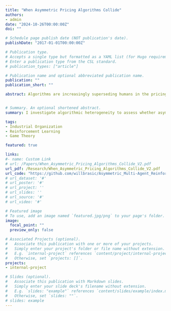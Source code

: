 ```yaml
---
title: "When Asymmetric Pricing Algorithms Collide"
authors:
- admin
date: "2024-10-26T00:00:00Z"
doi: ""

# Schedule page publish date (NOT publication's date).
publishDate: "2017-01-01T00:00:00Z"

# Publication type.
# Accepts a single type but formatted as a YAML list (for Hugo requirements).
# Enter a publication type from the CSL standard.
# publication_types: ["article"]

# Publication name and optional abbreviated publication name.
publication: ""
publication_short: ""

abstract: Algorithms are increasingly superseding humans in the pricing of goods and services, enabling firms to adapt to shifting market dynamics with greater precision. Despite the widespread adoption of these algorithms, there remains a scarcity of knowledge regarding their specific configurations and their impact on competition. I assess whether asymmetric reinforcement learning-based pricing algorithms can learn to engage in tacit collusion within a repeated Bertrand-Markov pricing environment. My analysis reveals that diverse algorithms can indeed learn to tacitly collude, consistently setting and sustaining prices above competitive levels. This practice results in enhanced firm profitability, while concurrently diminishing consumer welfare.


# Summary. An optional shortened abstract.
summary: I investigate algorithmic heterogeneity to assess whether asymmetric reinforcement learning-based pricing algorithms can effectively learn to engage in tacit collusion.

tags:
- Industrial Organization
- Reinforcement Learning
- Game Theory

featured: true

links:
#- name: Custom Link
# url: /Papers/When_Asymmetric_Pricing_Algorithms_Collide_V2.pdf
url_pdf: /Research/When_Asymmetric_Pricing_Algorithms_Collide_V2.pdf
url_code: "https://github.com/willbrasic/Asymmetric_Multi-Agent_Reinforcement_Learning_Pricing_Competition"
# url_dataset: '#'
# url_poster: '#'
# url_project: ''
# url_slides: ''
# url_source: '#'
# url_video: '#'

# Featured image
# To use, add an image named `featured.jpg/png` to your page's folder.
image:
  focal_point: ""
  preview_only: false

# Associated Projects (optional).
#   Associate this publication with one or more of your projects.
#   Simply enter your project's folder or file name without extension.
#   E.g. `internal-project` references `content/project/internal-project/index.md`.
#   Otherwise, set `projects: []`.
projects:
- internal-project

# Slides (optional).
#   Associate this publication with Markdown slides.
#   Simply enter your slide deck's filename without extension.
#   E.g. `slides: "example"` references `content/slides/example/index.md`.
#   Otherwise, set `slides: ""`.
# slides: example
---
```

